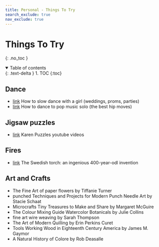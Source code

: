 ```yaml
---
title: Personal - Things To Try
search_exclude: true
nav_exclude: true
---
```


<!-- prettier-ignore-start -->
# Things To Try
{: .no_toc }

<details open markdown="block">
  <summary>
    Table of contents
  </summary>
  {: .text-delta }
1. TOC
{:toc}
</details>

<!-- prettier-ignore-end -->

## Dance

-   [link](https://youtu.be/S1qp7r99DcE) How to slow dance with a girl (weddings, proms, parties)
-   [link](https://www.youtube.com/watch?v=w60K81K_Idk) How to dance to pop music solo (the best hip moves)

## Jigsaw puzzles

-   [link](https://www.youtube.com/watch?v=0KRToCPAACI) Karen Puzzles youtube videos

## Fires

-   [link](https://www.youtube.com/watch?v=kqTxWiW8x9o) The Swedish torch: an ingenious 400-year-odl invention

## Art and Crafts

-   The Fine Art of paper flowers by Tiffanie Turner
-   punched Techniques and Projects for Modern Punch Needle Art by Stacie Schaat
-   Microcrafts Tiny Treasures to Make and Share by Margaret McGuire
-   The Colour Mixing Guide Watercolor Botanicals by Julie Collins
-   fine art wire weaving by Sarah Thompson
-   The Art of Modern Quilling by Erin Perkins Curet
-   Tools Working Wood in Eighteenth Century America by James M. Gaymor
-   A Natural History of Colore by Rob Deasalle
